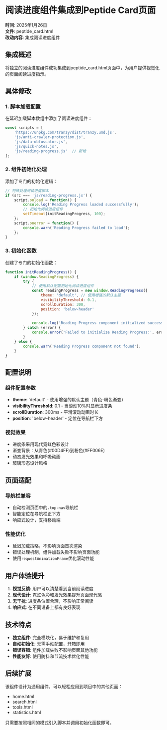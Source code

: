 # 阅读进度组件集成到Peptide Card页面

**时间**: 2025年1月26日  
**文件**: peptide_card.html  
**改动内容**: 集成阅读进度组件

## 集成概述

将独立的阅读进度组件成功集成到peptide_card.html页面中，为用户提供视觉化的页面阅读进度指示。

## 具体修改

### 1. 脚本加载配置
在延迟加载脚本数组中添加了阅读进度组件：
```javascript
const scripts = [
    'https://unpkg.com/tranzy/dist/tranzy.umd.js',
    'js/anti-crawler-protection.js',
    'js/data-obfuscator.js',
    'js/quick-notes.js',
    'js/reading-progress.js'  // 新增
];
```

### 2. 组件初始化处理
添加了专门的初始化逻辑：
```javascript
// 特殊处理阅读进度脚本
if (src === 'js/reading-progress.js') {
    script.onload = function() {
        console.log('Reading Progress loaded successfully');
        // 初始化阅读进度组件
        setTimeout(initReadingProgress, 100);
    };
    script.onerror = function() {
        console.warn('Reading Progress failed to load');
    };
}
```

### 3. 初始化函数
创建了专门的初始化函数：
```javascript
function initReadingProgress() {
    if (window.ReadingProgress) {
        try {
            // 使用默认配置初始化阅读进度组件
            const readingProgress = new window.ReadingProgress({
                theme: 'default', // 使用增强的默认主题
                visibilityThreshold: 0.1,
                scrollDuration: 300,
                position: 'below-header'
            });
            
            console.log('Reading Progress component initialized successfully');
        } catch (error) {
            console.error('Failed to initialize Reading Progress:', error);
        }
    } else {
        console.warn('Reading Progress component not found');
    }
}
```

## 配置说明

### 组件配置参数
- **theme**: 'default' - 使用增强的默认主题（青色-粉色渐变）
- **visibilityThreshold**: 0.1 - 当滚动10%时显示进度条
- **scrollDuration**: 300ms - 平滑滚动动画时长
- **position**: 'below-header' - 定位在导航栏下方

### 视觉效果
- 进度条采用现代霓虹色彩设计
- 渐变背景：从青色(#00D4FF)到粉色(#FF006E)
- 动态发光效果和呼吸动画
- 玻璃形态设计风格

## 页面适配

### 导航栏兼容
- 自动检测页面中的`.top-nav`导航栏
- 智能定位在导航栏正下方
- 响应式设计，支持移动端

### 性能优化
- 延迟加载策略，不影响页面首次渲染
- 错误处理机制，组件加载失败不影响页面功能
- 使用`requestAnimationFrame`优化滚动性能

## 用户体验提升

1. **视觉反馈**: 用户可以清楚看到当前阅读进度
2. **现代设计**: 霓虹色彩和发光效果提升页面现代感
3. **无干扰**: 进度条位置合理，不影响正常阅读
4. **响应式**: 在不同设备上都有良好表现

## 技术特点

- **独立组件**: 完全模块化，易于维护和复用
- **自动初始化**: 无需手动配置，开箱即用
- **错误容错**: 组件加载失败不影响页面其他功能
- **性能友好**: 使用防抖和节流技术优化性能

## 后续扩展

该组件设计为通用组件，可以轻松应用到项目中的其他页面：
- home.html
- search.html
- tools.html
- statistics.html

只需要按照相同的模式引入脚本并调用初始化函数即可。 